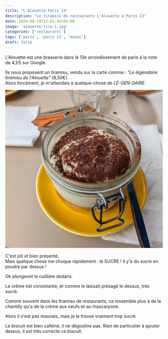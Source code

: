 ```yaml
---
title: "L'Alouette Paris 13"
description: "Le tiramisu du restaurants L'Alouette à Paris 13"
date: 2024-08-19T12:01:42+02:00
image: 'alouette-tira-1.jpg'
categories: ['restaurants']
tags: ['paris', 'paris 13', 'mouai']
draft: false
---
```


L'Alouette est une brasserie dans le 13e arrondissement de paris à la note de 4,1/5 sur Google.

Ils nous proposent un tiramisu, vendu sur la carte comme : *"Le légendaire tiramisu de l'Alouette"* (8,50€).  
Alors forcément, je m'attendais à quelque-chose de *LÉ-GEN-DAIRE*.

![Le tiramisu de l'Alouette](alouette-tira-2.jpg)

C'est joli et bien présenté.  
Mais quelque chose me choque rapidement : le SUCRE ! Il y'a du sucre en poudre par dessus !

Ok plongeont la cuillière dedans.

La crême est consistante, et comme le laissait présagé le dessus, trés sucré. 

Comme souvent dans les tiramisu de restaurants, ca ressemble plus à de la chantilly qu'a de la crème aux oeufs et au mascarpone.

Alors il n'est pas mauvais, mais je le trouve vraiment trop sucré.

Le biscuit est bien caféiné, il ne dégouline pas. Rien de particulier à ajouter dessus, il est trés correcte ce biscuit.

